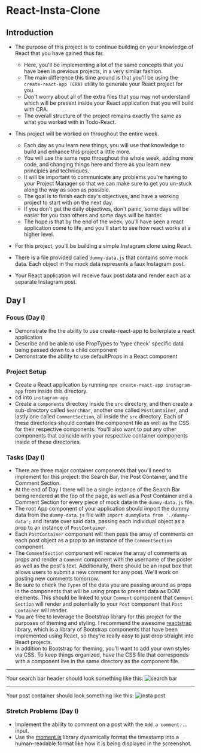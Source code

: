 # React-Insta-Clone

## Introduction

-   The purpose of this project is to continue building on your knowledge of React that you have gained thus far.

    -   Here, you'll be implementing a lot of the same concepts that you have been in previous projects, in a very similar fashion.
    -   The main difference this time around is that you'll be using the `create-react-app (CRA)` utility to generate your React project for you.
    -   Don't worry about all of the extra files that you may not understand which will be present inside your React application that you will build with CRA.
    -   The overall structure of the project remains exactly the same as what you worked with in Todo-React.

-   This project will be worked on throughout the entire week.

    -   Each day as you learn new things, you will use that knowledge to build and enhance this project a little more.
    -   You will use the same repo throughout the whole week, adding more code, and changing things here and there as you learn new principles and techniques.
    -   It will be important to communicate any problems you're having to your Project Manager so that we can make sure to get you un-stuck along the way as soon as possible.
    -   The goal is to finish each day's objectives, and have a working project to start with on the next day.
    -   If you don't get the daily objectives, don't panic, some days will be easier for you than others and some days will be harder.
    -   The hope is that by the end of the week, you'll have seen a react application come to life, and you'll start to see how react works at a higher level.

-   For this project, you'll be building a simple Instagram clone using React.
-   There is a file provided called `dummy-data.js` that contains some mock data. Each object in the mock data represents a faux Instagram post.
-   Your React application will receive faux post data and render each as a separate Instagram post.

## Day I

### Focus (Day I)

-   Demonstrate the the ability to use create-react-app to boilerplate a react application
-   Describe and be able to use PropTypes to 'type check' specific data being passed down to a child component
-   Demonstrate the ability to use defaultProps in a React component

### Project Setup

-   Create a React application by running `npx create-react-app instagram-app` from inside this directory.
-   cd into `instagram-app`
-   Create a `components` directory inside the `src` directory, and then create a sub-directory called `SearchBar`, another one called `PostContainer`, and lastly one called `CommentSection`, all inside the `src` directory. Each of these directories should contain the component file as well as the CSS for their respective components. You'll also want to put any other components that coincide with your respective container components inside of these directories.

### Tasks (Day I)

-   There are three major container components that you'll need to implement for this project: the Search Bar, the Post Container, and the Comment Section.
-   At the end of Day I there will be a single instance of the Search Bar being rendered at the top of the page, as well as a Post Container and a Comment Section for every piece of mock data in the `dummy-data.js` file.
-   The root App component of your application should import the dummy data from the `dummy-data.js` file with `import dummyData from './dummy-data';` and iterate over said data, passing each individual object as a prop to an instance of `PostContainer`.
-   Each `PostContainer` component will then pass the array of comments on each post object as a prop to an instance of the `CommentSection` component.
-   The `CommentSection` component will receive the array of comments as props and render a `Comment` component with the username of the poster as well as the post's text. Additionally, there should be an input box that allows users to submit a new comment for any post. We'll work on posting new comments tomorrow.
-   Be sure to check the `Types` of the data you are passing around as props in the components that will be using props to present data as DOM elements. This should be linked to your `Comment` component that `Comment Section` will render and potentially to your `Post` component that `Post Container` will render.
-   You are free to leverage the Bootstrap library for this project for the purposes of theming and styling. I recommend the awesome [reactstrap](https://reactstrap.github.io/) library, which is a library of Bootstrap components that have been implemented using React, so they're really easy to just drop straight into React projects.
-   In addition to Bootstrap for theming, you'll want to add your own styles via CSS. To keep things organized, have the CSS file that corresponds with a component live in the same directory as the component file.

---

Your search bar header should look something like this:
![search bar](/assets/ig_search_bar.png)

---

Your post container should look something like this:
![insta post](/assets/ig_post.png)

### Stretch Problems (Day I)

-   Implement the ability to comment on a post with the `Add a comment...` input.
-   Use the [moment.js](https://momentjs.com/) library dynamically format the timestamp into a human-readable format like how it is being displayed in the screenshot.

